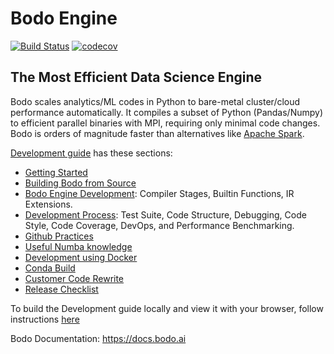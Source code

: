 # Bodo Engine

[![Build Status](https://dev.azure.com/bodo-inc/Bodo/_apis/build/status/Bodo-inc.Bodo?branchName=master)](https://dev.azure.com/bodo-inc/Bodo/_build/latest?definitionId=1&branchName=master)
[![codecov](https://codecov.io/gh/Bodo-inc/Bodo/branch/master/graph/badge.svg?token=zYHQy0R9ck)](https://codecov.io/gh/Bodo-inc/Bodo)

## The Most Efficient Data Science Engine

Bodo scales analytics/ML codes in Python
to bare-metal cluster/cloud performance automatically.
It compiles a subset of Python (Pandas/Numpy) to efficient parallel binaries
with MPI, requiring only minimal code changes.
Bodo is orders of magnitude faster than
alternatives like [Apache Spark](http://spark.apache.org).

[Development guide](https://github.com/Bodo-inc/Bodo/tree/master/dev_docs/source) has these sections:
- [Getting Started](https://github.com/Bodo-inc/Bodo/blob/master/dev_docs/source/getting_started.rst)
- [Building Bodo from Source](https://github.com/Bodo-inc/Bodo/blob/master/dev_docs/source/build_bodo.rst)
- [Bodo Engine Development](https://github.com/Bodo-inc/Bodo/blob/master/dev_docs/source/bodo_dev.rst): Compiler Stages, Builtin Functions, IR Extensions.
- [Development Process](https://github.com/Bodo-inc/Bodo/blob/master/dev_docs/source/dev_process.rst): Test Suite, Code Structure, Debugging, Code Style, Code Coverage, DevOps, and Performance Benchmarking.
- [Github Practices](https://github.com/Bodo-inc/Bodo/blob/master/dev_docs/source/github_practices.rst)
- [Useful Numba knowledge](https://github.com/Bodo-inc/Bodo/blob/master/dev_docs/source/numba_info.rst)
- [Development using Docker](https://github.com/Bodo-inc/Bodo/blob/master/dev_docs/source/dev_with_docker.rst)
- [Conda Build](https://github.com/Bodo-inc/Bodo/blob/master/dev_docs/source/conda_build.rst)
- [Customer Code Rewrite](https://github.com/Bodo-inc/Bodo/blob/master/dev_docs/source/testing_poc_SQL.rst)
- [Release Checklist](https://github.com/Bodo-inc/Bodo/blob/master/dev_docs/source/release_checklist.rst)
	
To build the Development guide locally and view it with your browser, follow instructions [here](https://github.com/Bodo-inc/Bodo/blob/master/dev_docs/source/dev_process.rst#building-documentation)

Bodo Documentation: https://docs.bodo.ai
